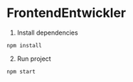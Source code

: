 # FrontendEntwickler
1. Install dependencies

 ```
 npm install
 ```
2. Run project 

```
npm start
```

